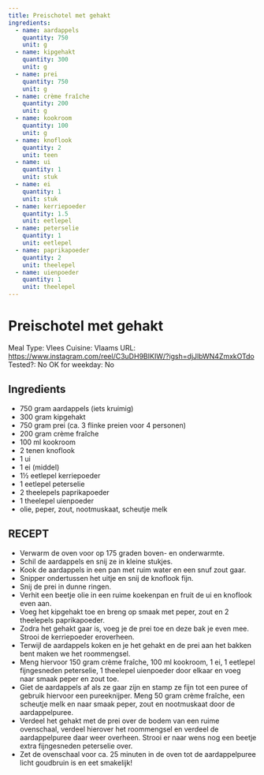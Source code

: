 ```yaml
---
title: Preischotel met gehakt
ingredients:
  - name: aardappels
    quantity: 750
    unit: g
  - name: kipgehakt
    quantity: 300
    unit: g
  - name: prei
    quantity: 750
    unit: g
  - name: crème fraîche
    quantity: 200
    unit: g
  - name: kookroom
    quantity: 100
    unit: g
  - name: knoflook
    quantity: 2
    unit: teen
  - name: ui
    quantity: 1
    unit: stuk
  - name: ei
    quantity: 1
    unit: stuk
  - name: kerriepoeder
    quantity: 1.5
    unit: eetlepel
  - name: peterselie
    quantity: 1
    unit: eetlepel
  - name: paprikapoeder
    quantity: 2
    unit: theelepel
  - name: uienpoeder
    quantity: 1
    unit: theelepel
---
```


# Preischotel met gehakt

Meal Type: Vlees
Cuisine: Vlaams
URL: https://www.instagram.com/reel/C3uDH9BIKIW/?igsh=djJlbWN4ZmxkOTdo
Tested?: No
OK for weekday: No

## Ingredients
- 750 gram aardappels (iets kruimig)
- 300 gram kipgehakt
- 750 gram prei (ca. 3 flinke preien voor 4 personen)
- 200 gram crème fraîche
- 100 ml kookroom
- 2 tenen knoflook
- 1 ui
- 1 ei (middel)
- 1½ eetlepel kerriepoeder
- 1 eetlepel peterselie
- 2 theelepels paprikapoeder
- 1 theelepel uienpoeder
- olie, peper, zout, nootmuskaat, scheutje melk

## RECEPT

- Verwarm de oven voor op 175 graden boven- en onderwarmte.
- Schil de aardappels en snij ze in kleine stukjes.
- Kook de aardappels in een pan met ruim water en een snuf zout gaar.
- Snipper ondertussen het uitje en snij de knoflook fijn.
- Snij de prei in dunne ringen.
- Verhit een beetje olie in een ruime koekenpan en fruit de ui en knoflook even aan.
- Voeg het kipgehakt toe en breng op smaak met peper, zout en 2 theelepels paprikapoeder.
- Zodra het gehakt gaar is, voeg je de prei toe en deze bak je even mee. Strooi de kerriepoeder eroverheen.
- Terwijl de aardappels koken en je het gehakt en de prei aan het bakken bent maken we het roommengsel.
- Meng hiervoor 150 gram crème fraîche, 100 ml kookroom, 1 ei, 1 eetlepel fijngesneden peterselie, 1 theelepel uienpoeder door elkaar en voeg naar smaak peper en zout toe.
- Giet de aardappels af als ze gaar zijn en stamp ze fijn tot een puree of gebruik hiervoor een pureeknijper. Meng 50 gram crème fraîche, een scheutje melk en naar smaak peper, zout en nootmuskaat door de aardappelpuree.
- Verdeel het gehakt met de prei over de bodem van een ruime ovenschaal, verdeel hierover het roommengsel en verdeel de aardappelpuree daar weer overheen. Strooi er naar wens nog een beetje extra fijngesneden peterselie over.
- Zet de ovenschaal voor ca. 25 minuten in de oven tot de aardappelpuree licht goudbruin is en eet smakelijk!